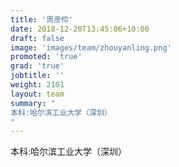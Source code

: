 ```yaml
---
title: '周彦伶'
date: 2018-12-20T13:45:06+10:00
draft: false
image: 'images/team/zhouyanling.png'
promoted: 'true'
grad: 'true'
jobtitle: ''
weight: 2101
layout: team
summary: "
本科:哈尔滨工业大学（深圳）
"
---
```


本科:哈尔滨工业大学（深圳）
